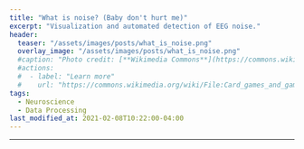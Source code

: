 ```yaml
---
title: "What is noise? (Baby don't hurt me)"
excerpt: "Visualization and automated detection of EEG noise."
header:
  teaser: "/assets/images/posts/what_is_noise.png"
  overlay_image: "/assets/images/posts/what_is_noise.png"
  #caption: "Photo credit: [**Wikimedia Commons**](https://commons.wikimedia.org/wiki/)"
  #actions:
  #  - label: "Learn more"
  #    url: "https://commons.wikimedia.org/wiki/File:Card_games_and_game_tokens_01.jpg"
tags:
  - Neuroscience
  - Data Processing
last_modified_at: 2021-02-08T10:22:00-04:00
---
```


___

<style>
iframe{height:11800px !important;}
</style>

<script src="https://gist.github.com/DiGyt/1863d819fa7b40b6e7157a05ec18201c.js"></script>
